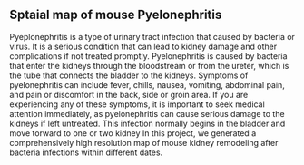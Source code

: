 ## Sptaial map of mouse Pyelonephritis 

Pyeplonephritis is a type of urinary tract infection that caused by bacteria or virus.  It is a serious condition that can lead to kidney damage and other complications if not treated promptly. Pyelonephritis is caused by bacteria that enter the kidneys through the bloodstream or from the ureter, which is the tube that connects the bladder to the kidneys. Symptoms of pyelonephritis can include fever, chills, nausea, vomiting, abdominal pain, and pain or discomfort in the back, side or groin area. If you are experiencing any of these symptoms, it is important to seek medical attention immediately, as pyelonephritis can cause serious damage to the kidneys if left untreated.
This infection normally begins in the bladder and move torward to one or two kidney
In this project, we generated a comprehensively high resolution map of mouse kidney remodeling after bacteria infections within different dates.
